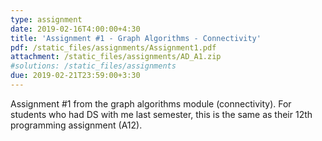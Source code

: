 ```yaml
---
type: assignment
date: 2019-02-16T4:00:00+4:30
title: 'Assignment #1 - Graph Algorithms - Connectivity'
pdf: /static_files/assignments/Assignment1.pdf
attachment: /static_files/assignments/AD_A1.zip
#solutions: /static_files/assignments
due: 2019-02-21T23:59:00+3:30
---
```

Assignment #1 from the graph algorithms module (connectivity). For students who had DS with me last semester, this is the same as their 12th programming assignment (A12).